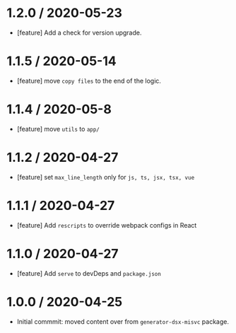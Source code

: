 1.2.0 / 2020-05-23
==================

- [feature] Add a check for version upgrade.

1.1.5 / 2020-05-14
==================

- [feature] move `copy files` to the end of the logic.

1.1.4 / 2020-05-8
==================

- [feature] move `utils` to `app/`

1.1.2 / 2020-04-27
==================

- [feature] set `max_line_length` only for `js, ts, jsx, tsx, vue`

1.1.1 / 2020-04-27
==================

- [feature] Add `rescripts` to override webpack configs in React

1.1.0 / 2020-04-27
==================

- [feature] Add `serve` to devDeps and `package.json`

1.0.0 / 2020-04-25
==================

- Initial commmit: moved content over from `generator-dsx-misvc` package.
